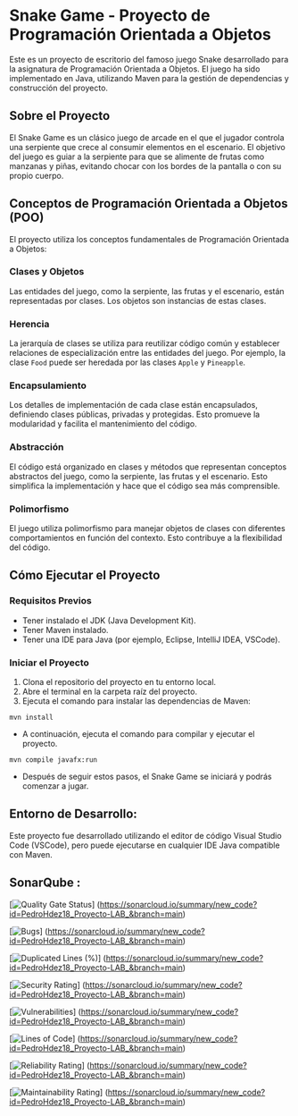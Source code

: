 # Snake Game - Proyecto de Programación Orientada a Objetos

Este es un proyecto de escritorio del famoso juego Snake desarrollado para la asignatura de Programación Orientada a Objetos. El juego ha sido implementado en Java, utilizando Maven para la gestión de dependencias y construcción del proyecto.

## Sobre el Proyecto

El Snake Game es un clásico juego de arcade en el que el jugador controla una serpiente que crece al consumir elementos en el escenario. El objetivo del juego es guiar a la serpiente para que se alimente de frutas como manzanas y piñas, evitando chocar con los bordes de la pantalla o con su propio cuerpo.

## Conceptos de Programación Orientada a Objetos (POO)

El proyecto utiliza los conceptos fundamentales de Programación Orientada a Objetos:

### Clases y Objetos

Las entidades del juego, como la serpiente, las frutas y el escenario, están representadas por clases. Los objetos son instancias de estas clases.

### Herencia

La jerarquía de clases se utiliza para reutilizar código común y establecer relaciones de especialización entre las entidades del juego. Por ejemplo, la clase `Food` puede ser heredada por las clases `Apple` y `Pineapple`.

### Encapsulamiento

Los detalles de implementación de cada clase están encapsulados, definiendo clases públicas, privadas y protegidas. Esto promueve la modularidad y facilita el mantenimiento del código.

### Abstracción

El código está organizado en clases y métodos que representan conceptos abstractos del juego, como la serpiente, las frutas y el escenario. Esto simplifica la implementación y hace que el código sea más comprensible.

### Polimorfismo

El juego utiliza polimorfismo para manejar objetos de clases con diferentes comportamientos en función del contexto. Esto contribuye a la flexibilidad del código.

## Cómo Ejecutar el Proyecto

### Requisitos Previos

- Tener instalado el JDK (Java Development Kit).
- Tener Maven instalado.
- Tener una IDE para Java (por ejemplo, Eclipse, IntelliJ IDEA, VSCode).

### Iniciar el Proyecto

1. Clona el repositorio del proyecto en tu entorno local.
2. Abre el terminal en la carpeta raíz del proyecto.
3. Ejecuta el comando para instalar las dependencias de Maven:

```
mvn install
```

- A continuación, ejecuta el comando para compilar y ejecutar el proyecto.

```
mvn compile javafx:run
```

- Después de seguir estos pasos, el Snake Game se iniciará y podrás comenzar a jugar.

## Entorno de Desarrollo:

Este proyecto fue desarrollado utilizando el editor de código Visual Studio Code (VSCode), pero puede ejecutarse en cualquier IDE Java compatible con Maven.


## SonarQube :

[![Quality Gate Status](https://sonarcloud.io/api/project_badges/measure?project=PedroHdez18_Proyecto-LAB_&metric=alert_status)]
    (https://sonarcloud.io/summary/new_code?id=PedroHdez18_Proyecto-LAB_&branch=main)

[![Bugs](https://sonarcloud.io/api/project_badges/measure?project=PedroHdez18_Proyecto-LAB_&metric=bugs)]
    (https://sonarcloud.io/summary/new_code?id=PedroHdez18_Proyecto-LAB_&branch=main)

[![Duplicated Lines (%)](https://sonarcloud.io/api/project_badges/measure?project=PedroHdez18_Proyecto-LAB_&metric=duplicated_lines_density)]
    (https://sonarcloud.io/summary/new_code?id=PedroHdez18_Proyecto-LAB_&branch=main)

[![Security Rating](https://sonarcloud.io/api/project_badges/measure?project=PedroHdez18_Proyecto-LAB_&metric=security_rating)]
    (https://sonarcloud.io/summary/new_code?id=PedroHdez18_Proyecto-LAB_&branch=main)

[![Vulnerabilities](https://sonarcloud.io/api/project_badges/measure?project=PedroHdez18_Proyecto-LAB_&metric=vulnerabilities)]
    (https://sonarcloud.io/summary/new_code?id=PedroHdez18_Proyecto-LAB_&branch=main)

[![Lines of Code](https://sonarcloud.io/api/project_badges/measure?project=PedroHdez18_Proyecto-LAB_&metric=ncloc)]
    (https://sonarcloud.io/summary/new_code?id=PedroHdez18_Proyecto-LAB_&branch=main)

[![Reliability Rating](https://sonarcloud.io/api/project_badges/measure?project=PedroHdez18_Proyecto-LAB_&metric=reliability_rating)]
    (https://sonarcloud.io/summary/new_code?id=PedroHdez18_Proyecto-LAB_&branch=main)

[![Maintainability Rating](https://sonarcloud.io/api/project_badges/measure?project=PedroHdez18_Proyecto-LAB_&metric=sqale_rating)]
    (https://sonarcloud.io/summary/new_code?id=PedroHdez18_Proyecto-LAB_&branch=main)

